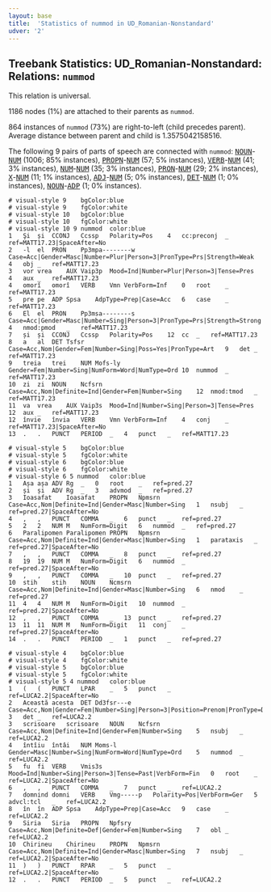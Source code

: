 ```yaml
---
layout: base
title:  'Statistics of nummod in UD_Romanian-Nonstandard'
udver: '2'
---
```


## Treebank Statistics: UD_Romanian-Nonstandard: Relations: `nummod`

This relation is universal.

1186 nodes (1%) are attached to their parents as `nummod`.

864 instances of `nummod` (73%) are right-to-left (child precedes parent).
Average distance between parent and child is 1.3575042158516.

The following 9 pairs of parts of speech are connected with `nummod`: <tt><a href="ro_nonstandard-pos-NOUN.html">NOUN</a></tt>-<tt><a href="ro_nonstandard-pos-NUM.html">NUM</a></tt> (1006; 85% instances), <tt><a href="ro_nonstandard-pos-PROPN.html">PROPN</a></tt>-<tt><a href="ro_nonstandard-pos-NUM.html">NUM</a></tt> (57; 5% instances), <tt><a href="ro_nonstandard-pos-VERB.html">VERB</a></tt>-<tt><a href="ro_nonstandard-pos-NUM.html">NUM</a></tt> (41; 3% instances), <tt><a href="ro_nonstandard-pos-NUM.html">NUM</a></tt>-<tt><a href="ro_nonstandard-pos-NUM.html">NUM</a></tt> (35; 3% instances), <tt><a href="ro_nonstandard-pos-PRON.html">PRON</a></tt>-<tt><a href="ro_nonstandard-pos-NUM.html">NUM</a></tt> (29; 2% instances), <tt><a href="ro_nonstandard-pos-X.html">X</a></tt>-<tt><a href="ro_nonstandard-pos-NUM.html">NUM</a></tt> (11; 1% instances), <tt><a href="ro_nonstandard-pos-ADJ.html">ADJ</a></tt>-<tt><a href="ro_nonstandard-pos-NUM.html">NUM</a></tt> (5; 0% instances), <tt><a href="ro_nonstandard-pos-DET.html">DET</a></tt>-<tt><a href="ro_nonstandard-pos-NUM.html">NUM</a></tt> (1; 0% instances), <tt><a href="ro_nonstandard-pos-NOUN.html">NOUN</a></tt>-<tt><a href="ro_nonstandard-pos-ADP.html">ADP</a></tt> (1; 0% instances).


~~~ conllu
# visual-style 9	bgColor:blue
# visual-style 9	fgColor:white
# visual-style 10	bgColor:blue
# visual-style 10	fgColor:white
# visual-style 10 9 nummod	color:blue
1	Şi	și	CCONJ	Ccssp	Polarity=Pos	4	cc:preconj	_	ref=MATT17.23|SpaceAfter=No
2	-l	el	PRON	Pp3mpa--------w	Case=Acc|Gender=Masc|Number=Plur|Person=3|PronType=Prs|Strength=Weak	4	obj	_	ref=MATT17.23
3	vor	vrea	AUX	Vaip3p	Mood=Ind|Number=Plur|Person=3|Tense=Pres	4	aux	_	ref=MATT17.23
4	omorî	omorî	VERB	Vmn	VerbForm=Inf	0	root	_	ref=MATT17.23
5	pre	pe	ADP	Spsa	AdpType=Prep|Case=Acc	6	case	_	ref=MATT17.23
6	El	el	PRON	Pp3msa--------s	Case=Acc|Gender=Masc|Number=Sing|Person=3|PronType=Prs|Strength=Strong	4	nmod:pmod	_	ref=MATT17.23
7	și	și	CCONJ	Ccssp	Polarity=Pos	12	cc	_	ref=MATT17.23
8	a	al	DET	Tsfsr	Case=Acc,Nom|Gender=Fem|Number=Sing|Poss=Yes|PronType=Art	9	det	_	ref=MATT17.23
9	treia	trei	NUM	Mofs-ly	Gender=Fem|Number=Sing|NumForm=Word|NumType=Ord	10	nummod	_	ref=MATT17.23
10	zi	zi	NOUN	Ncfsrn	Case=Acc,Nom|Definite=Ind|Gender=Fem|Number=Sing	12	nmod:tmod	_	ref=MATT17.23
11	va	vrea	AUX	Vaip3s	Mood=Ind|Number=Sing|Person=3|Tense=Pres	12	aux	_	ref=MATT17.23
12	învie	învia	VERB	Vmn	VerbForm=Inf	4	conj	_	ref=MATT17.23|SpaceAfter=No
13	.	.	PUNCT	PERIOD	_	4	punct	_	ref=MATT17.23

~~~


~~~ conllu
# visual-style 5	bgColor:blue
# visual-style 5	fgColor:white
# visual-style 6	bgColor:blue
# visual-style 6	fgColor:white
# visual-style 6 5 nummod	color:blue
1	Așa	așa	ADV	Rg	_	0	root	_	ref=pred.27
2	și	și	ADV	Rg	_	3	advmod	_	ref=pred.27
3	Ioasafat	Ioasafat	PROPN	Npmsrn	Case=Acc,Nom|Definite=Ind|Gender=Masc|Number=Sing	1	nsubj	_	ref=pred.27|SpaceAfter=No
4	,	,	PUNCT	COMMA	_	6	punct	_	ref=pred.27
5	2	2	NUM	M	NumForm=Digit	6	nummod	_	ref=pred.27
6	Paralipomen	Paralipomen	PROPN	Npmsrn	Case=Acc,Nom|Definite=Ind|Gender=Masc|Number=Sing	1	parataxis	_	ref=pred.27|SpaceAfter=No
7	,	,	PUNCT	COMMA	_	8	punct	_	ref=pred.27
8	19	19	NUM	M	NumForm=Digit	6	nummod	_	ref=pred.27|SpaceAfter=No
9	,	,	PUNCT	COMMA	_	10	punct	_	ref=pred.27
10	stih	stih	NOUN	Ncmsrn	Case=Acc,Nom|Definite=Ind|Gender=Masc|Number=Sing	6	nmod	_	ref=pred.27
11	4	4	NUM	M	NumForm=Digit	10	nummod	_	ref=pred.27|SpaceAfter=No
12	,	,	PUNCT	COMMA	_	13	punct	_	ref=pred.27
13	11	11	NUM	M	NumForm=Digit	11	conj	_	ref=pred.27|SpaceAfter=No
14	.	.	PUNCT	PERIOD	_	1	punct	_	ref=pred.27

~~~


~~~ conllu
# visual-style 4	bgColor:blue
# visual-style 4	fgColor:white
# visual-style 5	bgColor:blue
# visual-style 5	fgColor:white
# visual-style 5 4 nummod	color:blue
1	(	(	PUNCT	LPAR	_	5	punct	_	ref=LUCA2.2|SpaceAfter=No
2	Această	acesta	DET	Dd3fsr---e	Case=Acc,Nom|Gender=Fem|Number=Sing|Person=3|Position=Prenom|PronType=Dem	3	det	_	ref=LUCA2.2
3	scrisoare	scrisoare	NOUN	Ncfsrn	Case=Acc,Nom|Definite=Ind|Gender=Fem|Number=Sing	5	nsubj	_	ref=LUCA2.2
4	întîiu	întâi	NUM	Moms-l	Gender=Masc|Number=Sing|NumForm=Word|NumType=Ord	5	nummod	_	ref=LUCA2.2
5	fu	fi	VERB	Vmis3s	Mood=Ind|Number=Sing|Person=3|Tense=Past|VerbForm=Fin	0	root	_	ref=LUCA2.2|SpaceAfter=No
6	,	,	PUNCT	COMMA	_	7	punct	_	ref=LUCA2.2
7	domnind	domni	VERB	Vmg-----p	Polarity=Pos|VerbForm=Ger	5	advcl:tcl	_	ref=LUCA2.2
8	în	în	ADP	Spsa	AdpType=Prep|Case=Acc	9	case	_	ref=LUCA2.2
9	Siria	Siria	PROPN	Npfsry	Case=Acc,Nom|Definite=Def|Gender=Fem|Number=Sing	7	obl	_	ref=LUCA2.2
10	Chirineu	Chirineu	PROPN	Npmsrn	Case=Acc,Nom|Definite=Ind|Gender=Masc|Number=Sing	7	nsubj	_	ref=LUCA2.2|SpaceAfter=No
11	)	)	PUNCT	RPAR	_	5	punct	_	ref=LUCA2.2|SpaceAfter=No
12	.	.	PUNCT	PERIOD	_	5	punct	_	ref=LUCA2.2

~~~


